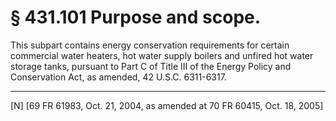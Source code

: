 # § 431.101   Purpose and scope.

This subpart contains energy conservation requirements for certain commercial water heaters, hot water supply boilers and unfired hot water storage tanks, pursuant to Part C of Title III of the Energy Policy and Conservation Act, as amended, 42 U.S.C. 6311-6317.



---

[N] [69 FR 61983, Oct. 21, 2004, as amended at 70 FR 60415, Oct. 18, 2005]




